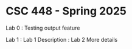# CSC 448 - Spring 2025 #
Lab 0
: Testing output feature 

Lab 1
: Lab 1 Description
: Lab 2 More details
